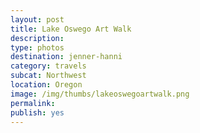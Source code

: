 ```yaml
---
layout: post
title: Lake Oswego Art Walk
description: 
type: photos
destination: jenner-hanni
category: travels
subcat: Northwest
location: Oregon 
image: /img/thumbs/lakeoswegoartwalk.png
permalink: 
publish: yes
---
```


<p><a href="https://jenner.smugmug.com/North-America/2015-Lake-Oswego-Art-Walk/i-QdRtDwx/0/M/IMG_3487-M.png">
<img src="https://jenner.smugmug.com/North-America/2015-Lake-Oswego-Art-Walk/i-QdRtDwx/0/M/IMG_3487-M.png" alt=""></a></p>

<p><a href="https://jenner.smugmug.com/North-America/2015-Lake-Oswego-Art-Walk/i-bhSvkCQ/0/M/IMG_3488-M.png">
<img src="https://jenner.smugmug.com/North-America/2015-Lake-Oswego-Art-Walk/i-bhSvkCQ/0/M/IMG_3488-M.png" alt=""></a></p>

<p><a href="https://jenner.smugmug.com/North-America/2015-Lake-Oswego-Art-Walk/i-JKVFWxh/0/M/IMG_3490-M.png">
<img src="https://jenner.smugmug.com/North-America/2015-Lake-Oswego-Art-Walk/i-JKVFWxh/0/M/IMG_3490-M.png" alt=""></a></p>

<p><a href="https://jenner.smugmug.com/North-America/2015-Lake-Oswego-Art-Walk/i-xSbBCTs/0/M/IMG_3491-M.png">
<img src="https://jenner.smugmug.com/North-America/2015-Lake-Oswego-Art-Walk/i-xSbBCTs/0/M/IMG_3491-M.png" alt=""></a></p>

<p><a href="https://jenner.smugmug.com/North-America/2015-Lake-Oswego-Art-Walk/i-v3N5Twk/0/M/IMG_3492-M.png">
<img src="https://jenner.smugmug.com/North-America/2015-Lake-Oswego-Art-Walk/i-v3N5Twk/0/M/IMG_3492-M.png" alt=""></a></p>

<p><a href="https://jenner.smugmug.com/North-America/2015-Lake-Oswego-Art-Walk/i-tncbcQw/0/M/IMG_3495-M.png">
<img src="https://jenner.smugmug.com/North-America/2015-Lake-Oswego-Art-Walk/i-tncbcQw/0/M/IMG_3495-M.png" alt=""></a></p>

<p><a href="https://jenner.smugmug.com/North-America/2015-Lake-Oswego-Art-Walk/i-FTC7pr4/0/M/IMG_3498-M.png">
<img src="https://jenner.smugmug.com/North-America/2015-Lake-Oswego-Art-Walk/i-FTC7pr4/0/M/IMG_3498-M.png" alt=""></a></p>

<p><a href="https://jenner.smugmug.com/North-America/2015-Lake-Oswego-Art-Walk/i-mpXPCb4/0/M/IMG_3502-M.png">
<img src="https://jenner.smugmug.com/North-America/2015-Lake-Oswego-Art-Walk/i-mpXPCb4/0/M/IMG_3502-M.png" alt=""></a></p>

<p><a href="https://jenner.smugmug.com/North-America/2015-Lake-Oswego-Art-Walk/i-Nb97r2d/0/M/IMG_3505-M.png">
<img src="https://jenner.smugmug.com/North-America/2015-Lake-Oswego-Art-Walk/i-Nb97r2d/0/M/IMG_3505-M.png" alt=""></a></p>

<p><a href="https://jenner.smugmug.com/North-America/2015-Lake-Oswego-Art-Walk/i-kBHNQ5R/0/M/IMG_3503-M.png">
<img src="https://jenner.smugmug.com/North-America/2015-Lake-Oswego-Art-Walk/i-kBHNQ5R/0/M/IMG_3503-M.png" alt=""></a></p>

<p><a href="https://jenner.smugmug.com/North-America/2015-Lake-Oswego-Art-Walk/i-JmVCnF2/0/M/IMG_3511-M.png">
<img src="https://jenner.smugmug.com/North-America/2015-Lake-Oswego-Art-Walk/i-JmVCnF2/0/M/IMG_3511-M.png" alt=""></a></p>

<p><a href="https://jenner.smugmug.com/North-America/2015-Lake-Oswego-Art-Walk/i-9bJJWrs/0/M/IMG_3506-M.png">
<img src="https://jenner.smugmug.com/North-America/2015-Lake-Oswego-Art-Walk/i-9bJJWrs/0/M/IMG_3506-M.png" alt=""></a></p>

<p><a href="https://jenner.smugmug.com/North-America/2015-Lake-Oswego-Art-Walk/i-PhgPXh4/0/M/IMG_3512-M.png">
<img src="https://jenner.smugmug.com/North-America/2015-Lake-Oswego-Art-Walk/i-PhgPXh4/0/M/IMG_3512-M.png" alt=""></a></p>

<p><a href="https://jenner.smugmug.com/North-America/2015-Lake-Oswego-Art-Walk/i-5PH7cqk/0/M/IMG_3513-M.png">
<img src="https://jenner.smugmug.com/North-America/2015-Lake-Oswego-Art-Walk/i-5PH7cqk/0/M/IMG_3513-M.png" alt=""></a></p>

<p><a href="https://jenner.smugmug.com/North-America/2015-Lake-Oswego-Art-Walk/i-fRQ6xLK/0/M/IMG_3514-M.png">
<img src="https://jenner.smugmug.com/North-America/2015-Lake-Oswego-Art-Walk/i-fRQ6xLK/0/M/IMG_3514-M.png" alt=""></a></p>

<p><a href="https://jenner.smugmug.com/North-America/2015-Lake-Oswego-Art-Walk/i-CKRM5tR/0/M/IMG_3515-M.png">
<img src="https://jenner.smugmug.com/North-America/2015-Lake-Oswego-Art-Walk/i-CKRM5tR/0/M/IMG_3515-M.png" alt=""></a></p>

<p><a href="https://jenner.smugmug.com/North-America/2015-Lake-Oswego-Art-Walk/i-55ZV7vb/0/M/IMG_3516-M.png">
<img src="https://jenner.smugmug.com/North-America/2015-Lake-Oswego-Art-Walk/i-55ZV7vb/0/M/IMG_3516-M.png" alt=""></a></p>

<p><a href="https://jenner.smugmug.com/North-America/2015-Lake-Oswego-Art-Walk/i-3bvZDz6/0/M/IMG_3517-M.png">
<img src="https://jenner.smugmug.com/North-America/2015-Lake-Oswego-Art-Walk/i-3bvZDz6/0/M/IMG_3517-M.png" alt=""></a></p>

<p><a href="https://jenner.smugmug.com/North-America/2015-Lake-Oswego-Art-Walk/i-98Btd2M/0/M/IMG_3518-M.png">
<img src="https://jenner.smugmug.com/North-America/2015-Lake-Oswego-Art-Walk/i-98Btd2M/0/M/IMG_3518-M.png" alt=""></a></p>

<p><a href="https://jenner.smugmug.com/North-America/2015-Lake-Oswego-Art-Walk/i-hdktZ6z/0/M/IMG_3522-M.png">
<img src="https://jenner.smugmug.com/North-America/2015-Lake-Oswego-Art-Walk/i-hdktZ6z/0/M/IMG_3522-M.png" alt=""></a></p>

<p><a href="https://jenner.smugmug.com/North-America/2015-Lake-Oswego-Art-Walk/i-whRkR6q/0/M/IMG_3520-M.png">
<img src="https://jenner.smugmug.com/North-America/2015-Lake-Oswego-Art-Walk/i-whRkR6q/0/M/IMG_3520-M.png" alt=""></a></p>

<p><a href="https://jenner.smugmug.com/North-America/2015-Lake-Oswego-Art-Walk/i-dLtPmX3/0/M/IMG_3524-M.png">
<img src="https://jenner.smugmug.com/North-America/2015-Lake-Oswego-Art-Walk/i-dLtPmX3/0/M/IMG_3524-M.png" alt=""></a></p>

<p><a href="https://jenner.smugmug.com/North-America/2015-Lake-Oswego-Art-Walk/i-tkXBfwG/0/M/IMG_3529-M.png">
<img src="https://jenner.smugmug.com/North-America/2015-Lake-Oswego-Art-Walk/i-tkXBfwG/0/M/IMG_3529-M.png" alt=""></a></p>

<p><a href="https://jenner.smugmug.com/North-America/2015-Lake-Oswego-Art-Walk/i-VJfZ4kP/0/M/IMG_3523-M.png">
<img src="https://jenner.smugmug.com/North-America/2015-Lake-Oswego-Art-Walk/i-VJfZ4kP/0/M/IMG_3523-M.png" alt=""></a></p>

<p><a href="https://jenner.smugmug.com/North-America/2015-Lake-Oswego-Art-Walk/i-nWFF3js/0/M/IMG_3530-M.png">
<img src="https://jenner.smugmug.com/North-America/2015-Lake-Oswego-Art-Walk/i-nWFF3js/0/M/IMG_3530-M.png" alt=""></a></p>

<p><a href="https://jenner.smugmug.com/North-America/2015-Lake-Oswego-Art-Walk/i-8H96Md8/0/M/IMG_3526-M.png">
<img src="https://jenner.smugmug.com/North-America/2015-Lake-Oswego-Art-Walk/i-8H96Md8/0/M/IMG_3526-M.png" alt=""></a></p>

<p><a href="https://jenner.smugmug.com/North-America/2015-Lake-Oswego-Art-Walk/i-qZF2brM/0/M/IMG_3532-M.png">
<img src="https://jenner.smugmug.com/North-America/2015-Lake-Oswego-Art-Walk/i-qZF2brM/0/M/IMG_3532-M.png" alt=""></a></p>

<p><a href="https://jenner.smugmug.com/North-America/2015-Lake-Oswego-Art-Walk/i-VsPBdkk/0/M/IMG_3527-M.png">
<img src="https://jenner.smugmug.com/North-America/2015-Lake-Oswego-Art-Walk/i-VsPBdkk/0/M/IMG_3527-M.png" alt=""></a></p>

<p><a href="https://jenner.smugmug.com/North-America/2015-Lake-Oswego-Art-Walk/i-7Z4XS4h/0/M/IMG_3531-M.png">
<img src="https://jenner.smugmug.com/North-America/2015-Lake-Oswego-Art-Walk/i-7Z4XS4h/0/M/IMG_3531-M.png" alt=""></a></p>


